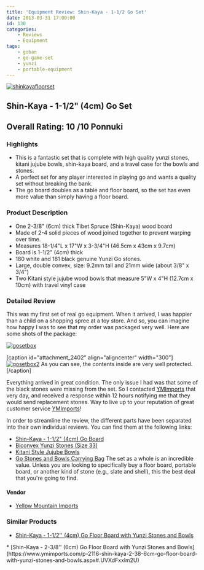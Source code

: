 ```yaml
---
title: 'Equipment Review: Shin-Kaya - 1-1/2 Go Set'
date: 2013-03-31 17:00:00
id: 130
categories:
	- Reviews
	- Equipment
tags:
	- goban
	- go-game-set
	- yunzi
	- portable-equipment
---
```


[![shinkayafloorset](http://www.bengozen.com/wp-content/uploads/2013/03/shinkayafloorset.jpg)](http://www.bengozen.com/wp-content/uploads/2013/03/shinkayafloorset.jpg)

## Shin-Kaya - 1-1/2" (4cm) Go Set

## Overall Rating: 10 /10 Ponnuki

### Highlights

*   <span style="line-height: 13px;">This is a fantastic set that is complete with high quality yunzi stones, kitani jujube bowls, shin-kaya board, and a travel case for the bowls and stones.</span>
*   A perfect set for any player interested in playing go and wants a quality set without breaking the bank.
*   The go board doubles as a table and floor board, so the set has even more value than simply having a floor board.

### Product Description

*   One 2-3/8" (6cm) thick Tibet Spruce (Shin-Kaya) wood board
*   Made of 2-4 solid pieces of wood joined together to prevent warping over time.
*   Measures 18-1/4"L x 17"W x 3-3/4"H (46.5cm x 43cm x 9.7cm)
*   Board is 1-1/2" (4cm) thick
*   180 white and 181 black genuine Yunzi Go stones.
*   Large, double convex, size: 9.2mm tall and 21mm wide (about 3/8" x 3/4")
*   Two Kitani style jujube wood bowls that measure 5"W x 4"H (12.7cm x 10cm) with travel vinyl case
<!--more-->

### Detailed Review

This was my first set of real go equipment. When it arrived, I was happier than a child on a shopping spree at a toy store. And so, you can imagine how happy I was to see that my order was packaged very well. Here are some shots of the package:

[![gosetbox](http://www.bengozen.com/wp-content/uploads/2013/03/gosetbox.jpg)](http://www.bengozen.com/wp-content/uploads/2013/03/gosetbox.jpg)

[caption id="attachment_2402" align="aligncenter" width="300"][![gosetbox2](http://www.bengozen.com/wp-content/uploads/2013/03/gosetbox2.jpg)](http://www.bengozen.com/wp-content/uploads/2013/03/gosetbox2.jpg) As you can see, the contents inside are very well protected.[/caption]

Everything arrived in great condition. The only issue I had was that some of the black stones were missing from the set. So I contacted [YMImports](http://www.ymimports.com) that very day, and received a response within 12 hours notifying me that they would send replacement stones. Way to live up to your reputation of great customer service [YMImports](https://www.ymimports.com)!

In order to streamline the review, the different parts have been separated into their own individual reviews. You can find them at the following links:

*   [Shin-Kaya - 1-1/2" (4cm) Go Board](http://www.bengozen.com/equipment-review-shin-kaya-1-12-go-floor-board/ "Equipment Review: Shin-Kaya — 1–1/2″ Go Board")
*   [Biconvex Yunzi Stones (Size 33)](http://www.bengozen.com/equipment-review-yunzi-biconvex-stones-set/ "Equipment Review: Yunzi Biconvex Stones Set")
*   [Kitani Style Jujube Bowls](http://www.bengozen.com/equipment-review-kitani-jujube-bowls/ "Equipment Review: Kitani Jujube Bowls")
*   [Go Stones and Bowls Carrying Bag](http://www.bengozen.com/equipment-review-go-stones-and-bowls-carrying-bag/ "Equipment Review: Go Stones and Bowls Carrying Bag")
The set as a whole is an incredible value. Unless you are looking to specifically buy a floor board, portable board, or another kind of stone (e.g., slate and shell), this the best deal that you're going to find.

#### Vendor

*   [<span style="line-height: 13px;">Yellow Mountain Imports</span>](https://www.ymimports.com)

### Similar Products

*   <span style="line-height: 13px;">[Shin-Kaya - 1-1/2'' (4cm) Go Floor Board with Yunzi Stones and Bowls](https://www.ymimports.com/p-2114-shin-kaya-1-12-4cm-go-floor-board-with-yunzi-stones-and-bowls.aspx#.UVXdFhxlm2U)
</span>
*   [Shin-Kaya - 2-3/8'' (6cm) Go Floor Board with Yunzi Stones and Bowls](https://www.ymimports.com/p-2116-shin-kaya-2-38-6cm-go-floor-board-with-yunzi-stones-and-bowls.aspx#.UVXdFxxlm2U)